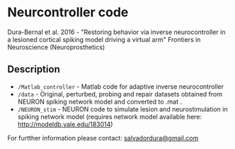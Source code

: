 # Neurcontroller code 

Dura-Bernal et al. 2016 - "Restoring behavior via inverse neurocontroller in a lesioned cortical spiking model driving a virtual arm" Frontiers in Neuroscience (Neuroprosthetics)

## Description

* `/Matlab_controller` - Matlab code for adaptive inverse neurocontroller
* `/data` - Original, perturbed, probing and repair datasets obtained from NEURON spiking network model and converted to .mat .
* `/NEURON_stim` - NEURON code to simulate lesion and neurostimulation in spiking network model (requires network model available here: http://modeldb.yale.edu/183014)

For furtther information please contact: salvadordura@gmail.com
